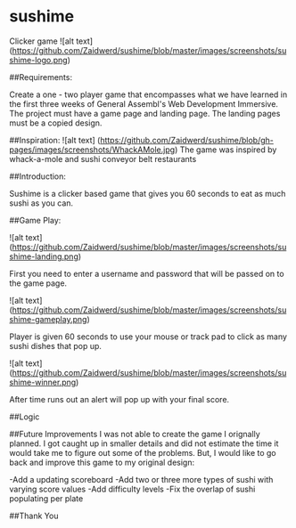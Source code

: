 # sushime
Clicker game
![alt text] (https://github.com/Zaidwerd/sushime/blob/master/images/screenshots/sushime-logo.png)

##Requirements:
 
 Create a one - two player game that encompasses what we have learned in the first three weeks of General Assembl's Web Development Immersive. The project must have a game page and landing page. The landing pages must be a copied design. 
 
##Inspiration:
![alt text] (https://github.com/Zaidwerd/sushime/blob/gh-pages/images/screenshots/WhackAMole.jpg)
The game was inspired by whack-a-mole and sushi conveyor belt restaurants 

##Introduction:

Sushime is a clicker based game that gives you 60 seconds to eat as much sushi as you can.

##Game Play:

![alt text] (https://github.com/Zaidwerd/sushime/blob/master/images/screenshots/sushime-landing.png)

First you need to enter a username and password that will be passed on to the game page.

![alt text] (https://github.com/Zaidwerd/sushime/blob/master/images/screenshots/sushime-gameplay.png)

Player is given 60 seconds to use your mouse or track pad to click as many sushi dishes that pop up.

![alt text] (https://github.com/Zaidwerd/sushime/blob/master/images/screenshots/sushime-winner.png)

After time runs out an alert will pop up with your final score.

##Logic



##Future Improvements
I was not able to create the game I orignally planned. I got caught up in smaller details and did not estimate the time it would take me to figure out some of the problems. But, I would like to go back and improve this game to my original design:

-Add a updating scoreboard
-Add two or three more types of sushi with varying score values
-Add difficulty levels 
-Fix the overlap of sushi populating per plate

##Thank You
